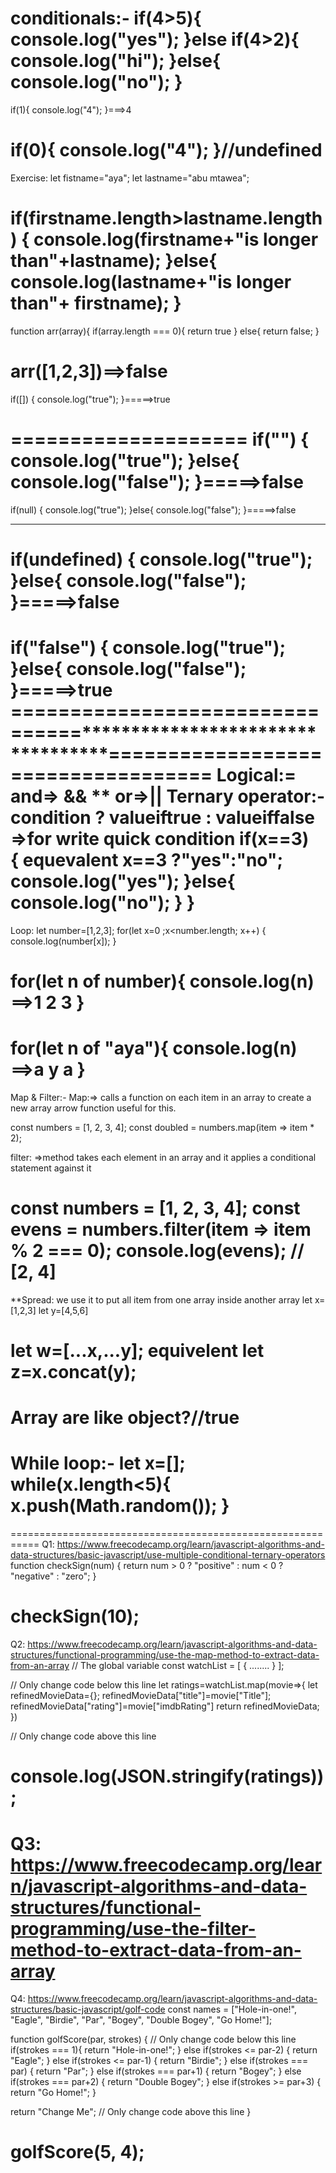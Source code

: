conditionals:-
if(4>5){
console.log("yes");
}else if(4>2){
console.log("hi");
}else{
console.log("no");
}
======================
if(1){
    console.log("4");
}===>4

if(0){
    console.log("4");
}//undefined
============================
Exercise:
let fistname="aya";
let lastname="abu mtawea";

if(firstname.length>lastname.length)
{
console.log(firstname+"is longer than"+lastname);
}else{
console.log(lastname+"is longer than"+ firstname);
}
==============================================
function arr(array){
if(array.length === 0){
return true
} else{
return false;
}

arr([1,2,3])==>false
===============================================
if([])
{
console.log("true");
}=====>true

====================
if("")
{
console.log("true");
}else{
console.log("false");
}=====>false
=========================
if(null)
{
console.log("true");
}else{
console.log("false");
}=====>false
*****
if(undefined)
{
console.log("true");
}else{
console.log("false");
}=====>false
============================
if("false")
{
console.log("true");
}else{
console.log("false");
}=====>true
================================**********************************===================================
Logical:= and=> && **   or=>|| 
Ternary operator:-   condition ? valueiftrue : valueiffalse  =>for write quick condition 
if(x==3)                               
{                        equevalent       x==3 ?"yes":"no";
console.log("yes");
}else{
console.log("no");
}
}
=================================================================================
Loop:
let number=[1,2,3];
for(let x=0 ;x<number.length; x++)
{
console.log(number[x]);
}

for(let n of number){
console.log(n) ==>1 2 3
}
======================================================================================
for(let n of "aya"){
console.log(n) ==>a y a
}
================================================================
Map & Filter:-
Map:=> calls a function on each item in an array to create a new array
arrow function useful for this.

const numbers = [1, 2, 3, 4];
const doubled = numbers.map(item => item * 2);

filter: =>method takes each element in an array and it applies a conditional statement against it

const numbers = [1, 2, 3, 4];
const evens = numbers.filter(item => item % 2 === 0);
console.log(evens); // [2, 4]
============================================================
**Spread: we use it to put all item  from one array inside another array
let x=[1,2,3]
let y=[4,5,6]

let w=[...x,...y]; equivelent  let z=x.concat(y);
===========================================================
Array are like object?//true
===========================================================
While loop:-
let x=[];
while(x.length<5){
x.push(Math.random());
}
================================









===========================================================
Q1:
https://www.freecodecamp.org/learn/javascript-algorithms-and-data-structures/basic-javascript/use-multiple-conditional-ternary-operators
function checkSign(num) {
return num > 0 ? "positive" : num < 0 ? "negative" : "zero";
}

checkSign(10);
====================================
Q2:
https://www.freecodecamp.org/learn/javascript-algorithms-and-data-structures/functional-programming/use-the-map-method-to-extract-data-from-an-array
// The global variable
const watchList = [
  {
  ........
  }
];

// Only change code below this line
let ratings=watchList.map(movie=>{
  let refinedMovieData={};
  refinedMovieData["title"]=movie["Title"];
  refinedMovieData["rating"]=movie["imdbRating"]
  return refinedMovieData;
})
 

// Only change code above this line

console.log(JSON.stringify(ratings));
================================================================
Q3:
https://www.freecodecamp.org/learn/javascript-algorithms-and-data-structures/functional-programming/use-the-filter-method-to-extract-data-from-an-array
=======
Q4:
https://www.freecodecamp.org/learn/javascript-algorithms-and-data-structures/basic-javascript/golf-code
const names = ["Hole-in-one!", "Eagle", "Birdie", "Par", "Bogey", "Double Bogey", "Go Home!"];

function golfScore(par, strokes) {
  // Only change code below this line
if(strokes === 1){
return "Hole-in-one!";
} else if(strokes <= par-2)
{
return "Eagle";
} else if(strokes <= par-1)
{
return "Birdie";
} else if(strokes === par)
{
return "Par";
}
else if(strokes === par+1)
{
return "Bogey";
}
else if(strokes === par+2)
{
return "Double Bogey";
}
else if(strokes >= par+3)
{
return "Go Home!";
}

  return "Change Me";
  // Only change code above this line
}

golfScore(5, 4);
==================











